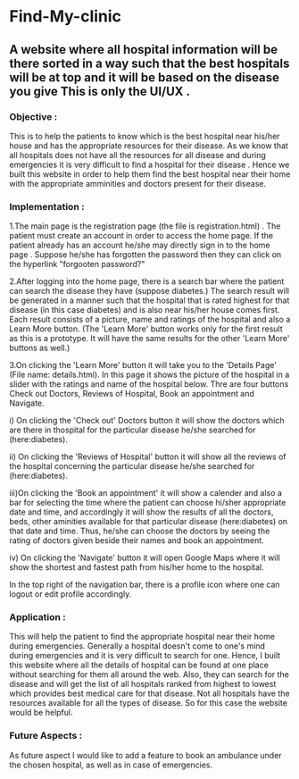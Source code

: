 # Find-My-clinic
## A website where all hospital information will be there sorted in a way  such that the best hospitals will be at top and it will be based on the disease you give    This is only the UI/UX .

### Objective : 
This is to help the patients to know which is the best hospital near his/her house and has the appropriate resources for their disease. As we know that all hospitals does not have all the resources for all disease and during emergencies it is very difficult to find a hospital for their disease . Hence we built this website in order to help them find the best hospital near their home with the appropriate amminities and doctors present for their disease.

### Implementation :

1.The main page is the registration page (the file is registration.html) . The patient must create an account in order to access the home page.
  If the patient already has an account he/she may directly sign in to the home page .
  Suppose he/she has forgotten the password then they can click on the hyperlink "forgooten password?"
  
2.After logging into the home page, there is a search bar where the patient can search the disease they have (suppose diabetes.) The search result will be generated   in a manner such that the hospital that is rated highest for that disease (in this case diabetes) and is also near his/her house comes first. Each result consists   of a picture, name and ratings of the hospital and also a Learn More button. (The 'Learn More' button works only for the first result as this is a prototype. It     will have the same results for the other 'Learn More' buttons as well.)

3.On clicking the 'Learn More' button it will take you to the 'Details Page' (File name: details.html). In this page it shows the picture of the hospital in a slider with the ratings and name of the hospital below. Thre are four buttons Check out Doctors, Reviews of Hospital, Book an appointment and Navigate.

   i) On clicking the 'Check out' Doctors button it will show the doctors which are there in thospital for the particular disease he/she searched for  
      (here:diabetes).
      
   ii)  On clicking the 'Reviews of Hospital' button it will show all the reviews of the hospital concerning the particular disease he/she searched for
        (here:diabetes).
        
   iii)On clicking the 'Book an appointment' it will show a calender and also a bar for selecting the time where the patient can choose hi/sher appropriate date and 
       time, and accordingly it will show the results of all the doctors, beds, other aminities available for that particular disease (here:diabetes) on that date 
       and time. Thus, he/she can choose the doctors by seeing the rating of doctors given beside their names and book an appointment.
       
   iv) On clicking the  'Navigate' button it will open Google Maps where it will show the shortest and fastest path from his/her home to the hospital.
   
In the top right of the navigation bar, there is a profile icon where one can logout or edit profile accordingly.

### Application :
This will help the patient to find the appropriate hospital near their home during emergencies. Generally a hospital doesn't come to one's mind during emergencies and it is very difficult to search for one. Hence, I built this website where all the details of hospital can be found at one place without searching for them all around the web. Also, they can search for the disease and will get the list of all hospitals ranked from highest to lowest which provides best medical care for that disease. Not all hospitals have the resources available for all the types of disease. So for this case the website would be helpful.

### Future Aspects :
As future aspect I would like to add a feature to book an ambulance under the chosen hospital, as well as in case of emergencies.
